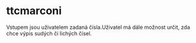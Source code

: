 # ttcmarconi
Vstupem jsou uživatelem zadaná čísla.Uživatel má dále možnost určit, zda chce výpis sudých či lichých čísel.

